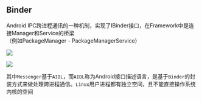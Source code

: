 ## Binder

Android IPC跨进程通讯的一种机制，实现了IBinder接口，在Framework中是连接Manager和Service的桥梁</br>（例如PackageManager - PackageManagerService）

![](http://upload-images.jianshu.io/upload_images/2154124-bd83d477ef791b81.png?imageMogr2/auto-orient/strip%7CimageView2/2/w/1240)

![](http://img.blog.csdn.net/20170531235617078?watermark/2/text/aHR0cDovL2Jsb2cuY3Nkbi5uZXQvdTAxMTI0MDg3Nw==/font/5a6L5L2T/fontsize/400/fill/I0JBQkFCMA==/dissolve/70/gravity/SouthEast)

其中`Messenger`基于`AIDL`，而`AIDL`称为Android接口描述语言，是基于`Binder`的封装方式来做处理跨进程通信。`Linux`用户进程都有独立空间，且不能直接操作系统内核的空间

